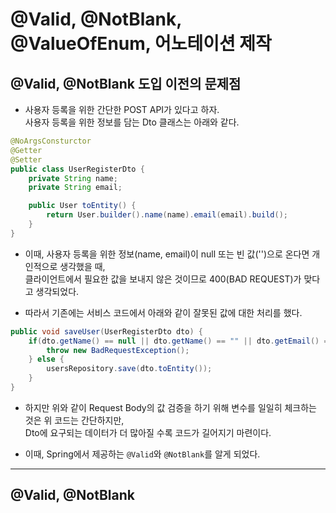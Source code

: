 <h1>@Valid, @NotBlank, @ValueOfEnum, 어노테이션 제작</h1>

<h2>@Valid, @NotBlank 도입 이전의 문제점</h2>

* 사용자 등록을 위한 간단한 POST API가 있다고 하자.   
  사용자 등록을 위한 정보를 담는 Dto 클래스는 아래와 같다.
```java
@NoArgsConsturctor
@Getter
@Setter
public class UserRegisterDto {
    private String name;
    private String email;

    public User toEntity() {
        return User.builder().name(name).email(email).build();
    }
}
```

* 이때, 사용자 등록을 위한 정보(name, email)이 null 또는 빈 값('')으로 온다면 개인적으로 생각했을 때,   
  클라이언트에서 필요한 값을 보내지 않은 것이므로 400(BAD REQUEST)가 맞다고 생각되었다.

* 따라서 기존에는 서비스 코드에서 아래와 같이 잘못된 값에 대한 처리를 했다.
```java
public void saveUser(UserRegisterDto dto) {
    if(dto.getName() == null || dto.getName() == "" || dto.getEmail() == null || dto.getEmail() == '') {
        throw new BadRequestException();
    } else {
        usersRepository.save(dto.toEntity());
    }
}
```

* 하지만 위와 같이 Request Body의 값 검증을 하기 위해 변수를 일일히 체크하는 것은 위 코드는 간단하지만,   
  Dto에 요구되는 데이터가 더 많아질 수록 코드가 길어지기 마련이다.

* 이때, Spring에서 제공하는 `@Valid`와 `@NotBlank`를 알게 되었다.
<hr/>

<h2>@Valid, @NotBlank</h2>


